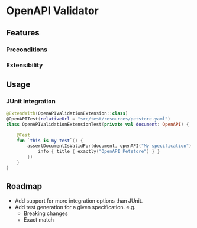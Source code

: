 # OpenAPI Validator

## Features

### Preconditions

### Extensibility

## Usage

### JUnit Integration

```kotlin
@ExtendWith(OpenAPIValidationExtension::class)
@OpenAPITest(relativeUrl = "src/test/resources/petstore.yaml")
class OpenAPIValidationExtensionTest(private val document: OpenAPI) {

    @Test
    fun `this is my test`() {
        assertDocumentIsValidFor(document, openAPI("My specification") {
            info { title { exactly("OpenAPI Petstore") } }
        })
    }
}
```

## Roadmap

- Add support for more integration options than JUnit.
- Add test generation for a given specification. e.g.
  - Breaking changes
  - Exact match